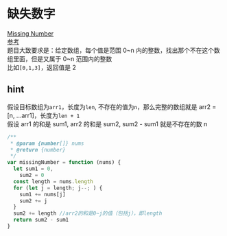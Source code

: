 # 缺失数字

[Missing Number](https://leetcode.com/problems/missing-number/)  
[参考](https://github.com/MisterBooo/LeetCodeAnimation/blob/master/notes/LeetCode%E7%AC%AC268%E5%8F%B7%E9%97%AE%E9%A2%98%EF%BC%9A%E7%BC%BA%E5%A4%B1%E6%95%B0%E5%AD%97.md)  
题目大致要求是：给定数组，每个值是范围 0~n 内的整数，找出那个不在这个数组里面，但是又属于 0~n 范围内的整数  
比如`[0,1,3]`，返回值是 2

## hint

假设目标数组为`arr1`，长度为`len`, 不存在的值为`n`，那么完整的数组就是 arr2 = [n, ...arr1]，长度为`len + 1`  
假设 arr1 的和是 sum1, arr2 的和是 sum2, sum2 - sum1 就是不存在的数 n

```js
/**
 * @param {number[]} nums
 * @return {number}
 */
var missingNumber = function (nums) {
  let sum1 = 0,
    sum2 = 0
  const length = nums.length
  for (let j = length; j--; ) {
    sum1 += nums[j]
    sum2 += j
  }
  sum2 += length //arr2的和是0~j的值（包括j），即length
  return sum2 - sum1
}
```
